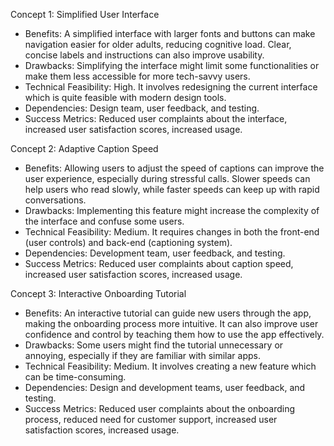 Concept 1: Simplified User Interface
- Benefits: A simplified interface with larger fonts and buttons can make navigation easier for older adults, reducing cognitive load. Clear, concise labels and instructions can also improve usability. 
- Drawbacks: Simplifying the interface might limit some functionalities or make them less accessible for more tech-savvy users.
- Technical Feasibility: High. It involves redesigning the current interface which is quite feasible with modern design tools.
- Dependencies: Design team, user feedback, and testing.
- Success Metrics: Reduced user complaints about the interface, increased user satisfaction scores, increased usage.

Concept 2: Adaptive Caption Speed
- Benefits: Allowing users to adjust the speed of captions can improve the user experience, especially during stressful calls. Slower speeds can help users who read slowly, while faster speeds can keep up with rapid conversations.
- Drawbacks: Implementing this feature might increase the complexity of the interface and confuse some users.
- Technical Feasibility: Medium. It requires changes in both the front-end (user controls) and back-end (captioning system).
- Dependencies: Development team, user feedback, and testing.
- Success Metrics: Reduced user complaints about caption speed, increased user satisfaction scores, increased usage.

Concept 3: Interactive Onboarding Tutorial
- Benefits: An interactive tutorial can guide new users through the app, making the onboarding process more intuitive. It can also improve user confidence and control by teaching them how to use the app effectively.
- Drawbacks: Some users might find the tutorial unnecessary or annoying, especially if they are familiar with similar apps.
- Technical Feasibility: Medium. It involves creating a new feature which can be time-consuming.
- Dependencies: Design and development teams, user feedback, and testing.
- Success Metrics: Reduced user complaints about the onboarding process, reduced need for customer support, increased user satisfaction scores, increased usage.